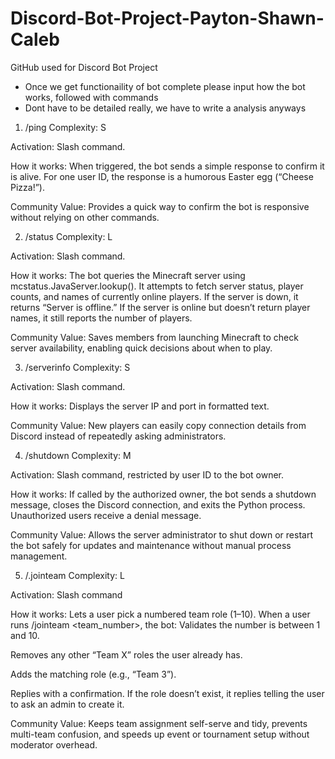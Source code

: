 # Discord-Bot-Project-Payton-Shawn-Caleb
GitHub used for Discord Bot Project

- Once we get functionaility of bot complete please input how the bot works, followed with commands
- Dont have to be detailed really, we have to write a analysis anyways
1. /ping
Complexity: S


Activation: Slash command.


How it works: When triggered, the bot sends a simple response to confirm it is alive. For one user ID, the response is a humorous Easter egg (“Cheese Pizza!”).


Community Value: Provides a quick way to confirm the bot is responsive without relying on other commands.


2. /status
Complexity: L


Activation: Slash command.


How it works: The bot queries the Minecraft server using mcstatus.JavaServer.lookup(). It attempts to fetch server status, player counts, and names of currently online players. If the server is down, it returns “Server is offline.” If the server is online but doesn’t return player names, it still reports the number of players.


Community Value: Saves members from launching Minecraft to check server availability, enabling quick decisions about when to play.


3. /serverinfo
Complexity: S


Activation: Slash command.


How it works: Displays the server IP and port in formatted text.


Community Value: New players can easily copy connection details from Discord instead of repeatedly asking administrators.


4. /shutdown
Complexity: M


Activation: Slash command, restricted by user ID to the bot owner.


How it works: If called by the authorized owner, the bot sends a shutdown message, closes the Discord connection, and exits the Python process. Unauthorized users receive a denial message.


Community Value: Allows the server administrator to shut down or restart the bot safely for updates and maintenance without manual process management.


5. /.jointeam
Complexity: L


Activation: Slash command


How it works:
 Lets a user pick a numbered team role (1–10). When a user runs /jointeam <team_number>, the bot:
Validates the number is between 1 and 10.


Removes any other “Team X” roles the user already has.


Adds the matching role (e.g., “Team 3”).


Replies with a confirmation.
 If the role doesn’t exist, it replies telling the user to ask an admin to create it.


Community Value:
 Keeps team assignment self-serve and tidy, prevents multi-team confusion, and speeds up event or tournament setup without moderator overhead.
